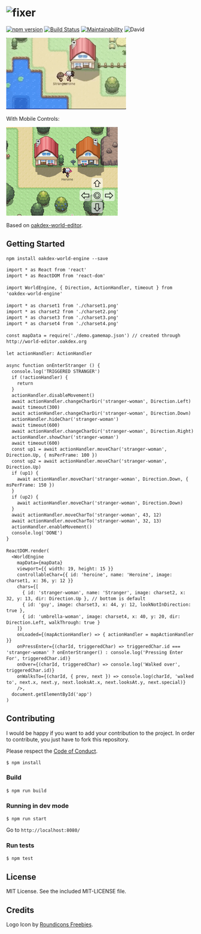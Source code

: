 # <img src="https://v20.imgup.net/oakdex_logfbad.png" alt="fixer" width=282>

[![npm version](https://badge.fury.io/js/oakdex-world-engine.svg)](https://badge.fury.io/js/oakdex-world-engine) [![Build Status](https://travis-ci.org/jalyna/oakdex-world-engine.svg?branch=master)](https://travis-ci.org/jalyna/oakdex-world-engine) [![Maintainability](https://api.codeclimate.com/v1/badges/e8928c27d48b7880d407/maintainability)](https://codeclimate.com/github/jalyna/oakdex-world-engine/maintainability) ![David](https://img.shields.io/david/jalyna/oakdex-world-engine.svg)

![Demo](docs/demo.gif)

With Mobile Controls:

![Mobile Control](docs/mobile.png)

Based on [oakdex-world-editor](https://github.com/jalyna/oakdex-world-editor).

## Getting Started

```
npm install oakdex-world-engine --save
```

```tsx
import * as React from 'react'
import * as ReactDOM from 'react-dom'

import WorldEngine, { Direction, ActionHandler, timeout } from 'oakdex-world-engine'

import * as charset1 from './charset1.png'
import * as charset2 from './charset2.png'
import * as charset3 from './charset3.png'
import * as charset4 from './charset4.png'

const mapData = require('./demo.gamemap.json') // created through http://world-editor.oakdex.org

let actionHandler: ActionHandler

async function onEnterStranger () {
  console.log('TRIGGERED STRANGER')
  if (!actionHandler) {
    return
  }
  actionHandler.disableMovement()
  await actionHandler.changeCharDir('stranger-woman', Direction.Left)
  await timeout(300)
  await actionHandler.changeCharDir('stranger-woman', Direction.Down)
  actionHandler.hideChar('stranger-woman')
  await timeout(600)
  await actionHandler.changeCharDir('stranger-woman', Direction.Right)
  actionHandler.showChar('stranger-woman')
  await timeout(600)
  const up1 = await actionHandler.moveChar('stranger-woman', Direction.Up, { msPerFrame: 100 })
  const up2 = await actionHandler.moveChar('stranger-woman', Direction.Up)
  if (up1) {
    await actionHandler.moveChar('stranger-woman', Direction.Down, { msPerFrame: 150 })
  }
  if (up2) {
    await actionHandler.moveChar('stranger-woman', Direction.Down)
  }
  await actionHandler.moveCharTo('stranger-woman', 43, 12)
  await actionHandler.moveCharTo('stranger-woman', 32, 13)
  actionHandler.enableMovement()
  console.log('DONE')
}

ReactDOM.render(
  <WorldEngine
    mapData={mapData}
    viewport={{ width: 19, height: 15 }}
    controllableChar={{ id: 'heroine', name: 'Heroine', image: charset1, x: 36, y: 12 }}
    chars={[
      { id: 'stranger-woman', name: 'Stranger', image: charset2, x: 32, y: 13, dir: Direction.Up }, // bottom is default
      { id: 'guy', image: charset3, x: 44, y: 12, lookNotInDirection: true },
      { id: 'umbrella-woman', image: charset4, x: 40, y: 20, dir: Direction.Left, walkThrough: true }
    ]}
    onLoaded={(mapActionHandler) => { actionHandler = mapActionHandler }}
    onPressEnter={(charId, triggeredChar) => triggeredChar.id === 'stranger-woman' ? onEnterStranger() : console.log('Pressing Enter For', triggeredChar.id)}
    onOver={(charId, triggeredChar) => console.log('Walked over', triggeredChar.id)}
    onWalksTo={(charId, { prev, next }) => console.log(charId, 'walked to', next.x, next.y, next.looksAt.x, next.looksAt.y, next.special)}
    />,
  document.getElementById('app')
)
```


## Contributing

I would be happy if you want to add your contribution to the project. In order to contribute, you just have to fork this repository.

Please respect the [Code of Conduct](//github.com/jalyna/oakdex-world-engine/blob/master/CODE_OF_CONDUCT.md).

```
$ npm install
```

### Build

```
$ npm run build
```

### Running in dev mode

```
$ npm run start
```

Go to `http://localhost:8080/`

### Run tests

```
$ npm test
```

## License

MIT License. See the included MIT-LICENSE file.

## Credits

Logo Icon by [Roundicons Freebies](http://www.flaticon.com/authors/roundicons-freebies).
